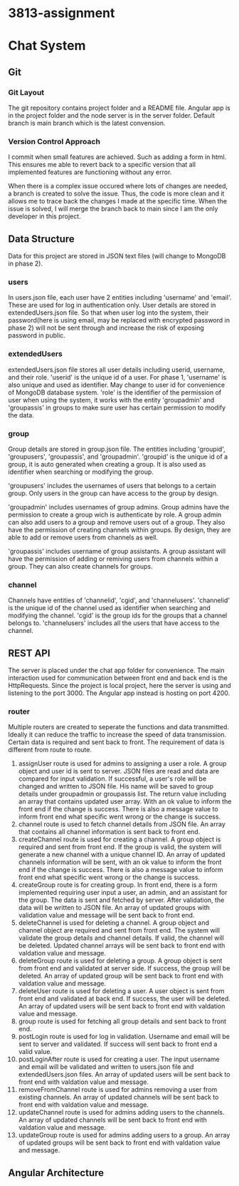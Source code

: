 # 3813-assignment

# Chat System

## Git
### Git Layout
The git repository contains project folder and a README file. Angular app is in the project folder and the node server is in the server folder.
Default branch is main branch which is the latest convension.

### Version Control Approach
I commit when small features are achieved. Such as adding a form in html. This ensures me able to revert back to a specific version that all implemented features are functioning without any error.

When there is a complex issue occured where lots of changes are needed, a branch is created to solve the issue. Thus, the code is more clean and it allows me to trace back the changes I made at the specific time. When the issue is solved, I will merge the branch back to main since I am the only developer in this project.

## Data Structure
<!--  Describe the main data structures used in the program. For example, how the users and groups are represented. -->
Data for this project are stored in JSON text files (will change to MongoDB in phase 2).
### users
In users.json file, each user have 2 entities including 'username' and 'email'. These are used for log in authentication only. User details are stored in extendedUsers.json file. So that when user log into the system, their password(here is using email, may be replaced with encrypted password in phase 2) will not be sent through and increase the risk of exposing password in public.

### extendedUsers
extendedUsers.json file stores all user details including userid, username, and their role. 'userid' is the unique id of a user. For phase 1, 'username' is also unique and used as identifier. May change to user id for convenience of MongoDB database system. 'role' is the identifier of the permission of user when using the system, it works with the entity 'groupadmin' and 'groupassis' in groups to make sure user has certain permission to modify the data.

### group
Group details are stored in group.json file. The entities including 'groupid', 'groupusers', 'groupassis', and 'groupadmin'.
'groupid' is the unique id of a group, it is auto generated when creating a group. It is also used as identifier when searching or modifying the group.

'groupusers' includes the usernames of users that belongs to a certain group. Only users in the group can have access to the group by design.

'groupadmin' includes usernames of group admins. Group admins have the permission to create a group wich is authenticate by role. A group admin can also add users to a group and remove users out of a group. They also have the permission of creating channels within groups. By design, they are able to add or remove users from channels as well.

'groupassis' includes username of group assistants. A group assistant will have the permission of adding or remiving users from channels within a group. They can also create channels for groups.

### channel
Channels have entities of 'channelid', 'cgid', and 'channelusers'.
'channelid' is the unique id of the channel used as identifier when searching and modifying the channel. 
'cgid' is the group ids for the groups that a channel belongs to.
'channelusers' includes all the users that have access to the channel.


## REST API
<!-- The Angular front end should communicate with the Node.js server using a REST API. Describe each route provided, parameters, return values, and what it does. -->
The server is placed under the chat app folder for convenience. The main interaction used for communication between front end and back end is the HttpRequests. Since the project is local project, here the server is using and listening to the port 3000. The Angular app instead is hosting on port 4200.
### router
Multiple routers are created to seperate the functions and data transmitted. Ideally it can reduce the traffic to increase the speed of data transmission. Certain data is required and sent back to front. The requirement of data is different from route to route.
1. assignUser route is used for admins to assigning a user a role. A group object and user id is sent to server. JSON files are read and data are compared for input validation. If successful, a user's role will be changed and written to JSON file. His name will be saved to group details under groupadmin or groupassis list. The return value including an array that contains updated user array. With an ok value to inform the front end if the change is success. There is also a message value to inform front end what specific went wrong or the change is success.
2. channel route is used to fetch channel details from JSON file. An array that contains all channel information is sent back to front end.
3. createChannel route is used for creating a channel. A group object is required and sent from front end. If the group is valid, the system will generate a new channel with a unique channel ID. An array of updated channels information will be sent, with an ok value to inform the front end if the change is success. There is also a message value to inform front end what specific went wrong or the change is success.
4. createGroup route is for creating group. In front end, there is a form implemented requiring user input a user, an admin, and an assistant for the group. The data is sent and fetched by server. After validation, the data will be written to JSON file. An array of updated groups with validation value and message will be sent back to front end.
5. deleteChannel is used for deleting a channel. A group object and channel object are required and sent from front end. The system will validate the group details and channel details. If valid, the channel will be deleted. Updated channel arrays will be sent back to front end with valdation value and message.
6. deleteGroup route is used for deleting a group. A group object is sent from front end and validated at server side. If success, the group will be deleted. An array of updated group will be sent back to front end with valdation value and message.
7. deleteUser route is used for deleting a user. A user object is sent from front end and validated at back end. If success, the user will be deleted. An array of updated users will be sent back to front end with valdation value and message.
8. group route is used for fetching all group details and sent back to front end.
9. postLogin route is used for log in validation. Username and email will be sent to server and validated. If success will sent back to front end a valid value.
10. postLoginAfter route is used for creating a user. The input username and email will be validated and written to users.json file and extendedUsers.json files. An array of updated users will be sent back to front end with valdation value and message.
11. removeFromChannel route is used for admins removing a user from existing channels. An array of updated channels will be sent back to front end with valdation value and message.
12. updateChannel route is used for admins adding users to the channels. An array of updated channels will be sent back to front end with valdation value and message.
13. updateGroup route is used for admins adding users to a group. An array of updated groups will be sent back to front end with valdation value and message.


## Angular Architecture
<!-- Describe your Angular architecture in terms of components, services, and models. -->
